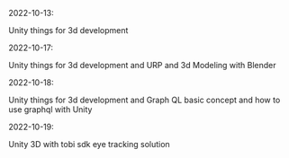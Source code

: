 
2022-10-13:

Unity things for 3d development


2022-10-17:

Unity things for 3d development and URP and 3d Modeling with Blender 

2022-10-18:

Unity things for 3d development and Graph QL basic concept and how to use graphql with Unity 


2022-10-19:

Unity 3D with tobi sdk eye tracking solution 
